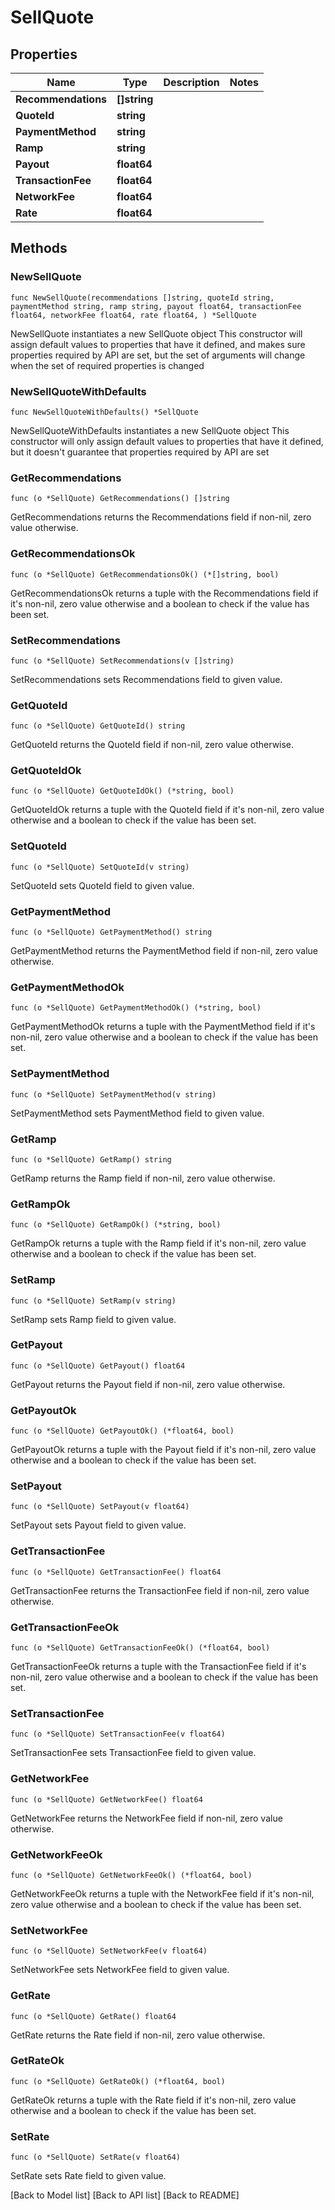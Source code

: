 # SellQuote

## Properties

| Name                | Type          | Description | Notes |
| ------------------- | ------------- | ----------- | ----- |
| **Recommendations** | **\[]string** |             |       |
| **QuoteId**         | **string**    |             |       |
| **PaymentMethod**   | **string**    |             |       |
| **Ramp**            | **string**    |             |       |
| **Payout**          | **float64**   |             |       |
| **TransactionFee**  | **float64**   |             |       |
| **NetworkFee**      | **float64**   |             |       |
| **Rate**            | **float64**   |             |       |

## Methods

### NewSellQuote

`func NewSellQuote(recommendations []string, quoteId string, paymentMethod string, ramp string, payout float64, transactionFee float64, networkFee float64, rate float64, ) *SellQuote`

NewSellQuote instantiates a new SellQuote object This constructor will assign default values to properties that have it defined, and makes sure properties required by API are set, but the set of arguments will change when the set of required properties is changed

### NewSellQuoteWithDefaults

`func NewSellQuoteWithDefaults() *SellQuote`

NewSellQuoteWithDefaults instantiates a new SellQuote object This constructor will only assign default values to properties that have it defined, but it doesn't guarantee that properties required by API are set

### GetRecommendations

`func (o *SellQuote) GetRecommendations() []string`

GetRecommendations returns the Recommendations field if non-nil, zero value otherwise.

### GetRecommendationsOk

`func (o *SellQuote) GetRecommendationsOk() (*[]string, bool)`

GetRecommendationsOk returns a tuple with the Recommendations field if it's non-nil, zero value otherwise and a boolean to check if the value has been set.

### SetRecommendations

`func (o *SellQuote) SetRecommendations(v []string)`

SetRecommendations sets Recommendations field to given value.

### GetQuoteId

`func (o *SellQuote) GetQuoteId() string`

GetQuoteId returns the QuoteId field if non-nil, zero value otherwise.

### GetQuoteIdOk

`func (o *SellQuote) GetQuoteIdOk() (*string, bool)`

GetQuoteIdOk returns a tuple with the QuoteId field if it's non-nil, zero value otherwise and a boolean to check if the value has been set.

### SetQuoteId

`func (o *SellQuote) SetQuoteId(v string)`

SetQuoteId sets QuoteId field to given value.

### GetPaymentMethod

`func (o *SellQuote) GetPaymentMethod() string`

GetPaymentMethod returns the PaymentMethod field if non-nil, zero value otherwise.

### GetPaymentMethodOk

`func (o *SellQuote) GetPaymentMethodOk() (*string, bool)`

GetPaymentMethodOk returns a tuple with the PaymentMethod field if it's non-nil, zero value otherwise and a boolean to check if the value has been set.

### SetPaymentMethod

`func (o *SellQuote) SetPaymentMethod(v string)`

SetPaymentMethod sets PaymentMethod field to given value.

### GetRamp

`func (o *SellQuote) GetRamp() string`

GetRamp returns the Ramp field if non-nil, zero value otherwise.

### GetRampOk

`func (o *SellQuote) GetRampOk() (*string, bool)`

GetRampOk returns a tuple with the Ramp field if it's non-nil, zero value otherwise and a boolean to check if the value has been set.

### SetRamp

`func (o *SellQuote) SetRamp(v string)`

SetRamp sets Ramp field to given value.

### GetPayout

`func (o *SellQuote) GetPayout() float64`

GetPayout returns the Payout field if non-nil, zero value otherwise.

### GetPayoutOk

`func (o *SellQuote) GetPayoutOk() (*float64, bool)`

GetPayoutOk returns a tuple with the Payout field if it's non-nil, zero value otherwise and a boolean to check if the value has been set.

### SetPayout

`func (o *SellQuote) SetPayout(v float64)`

SetPayout sets Payout field to given value.

### GetTransactionFee

`func (o *SellQuote) GetTransactionFee() float64`

GetTransactionFee returns the TransactionFee field if non-nil, zero value otherwise.

### GetTransactionFeeOk

`func (o *SellQuote) GetTransactionFeeOk() (*float64, bool)`

GetTransactionFeeOk returns a tuple with the TransactionFee field if it's non-nil, zero value otherwise and a boolean to check if the value has been set.

### SetTransactionFee

`func (o *SellQuote) SetTransactionFee(v float64)`

SetTransactionFee sets TransactionFee field to given value.

### GetNetworkFee

`func (o *SellQuote) GetNetworkFee() float64`

GetNetworkFee returns the NetworkFee field if non-nil, zero value otherwise.

### GetNetworkFeeOk

`func (o *SellQuote) GetNetworkFeeOk() (*float64, bool)`

GetNetworkFeeOk returns a tuple with the NetworkFee field if it's non-nil, zero value otherwise and a boolean to check if the value has been set.

### SetNetworkFee

`func (o *SellQuote) SetNetworkFee(v float64)`

SetNetworkFee sets NetworkFee field to given value.

### GetRate

`func (o *SellQuote) GetRate() float64`

GetRate returns the Rate field if non-nil, zero value otherwise.

### GetRateOk

`func (o *SellQuote) GetRateOk() (*float64, bool)`

GetRateOk returns a tuple with the Rate field if it's non-nil, zero value otherwise and a boolean to check if the value has been set.

### SetRate

`func (o *SellQuote) SetRate(v float64)`

SetRate sets Rate field to given value.

\[Back to Model list] \[Back to API list] \[Back to README]
